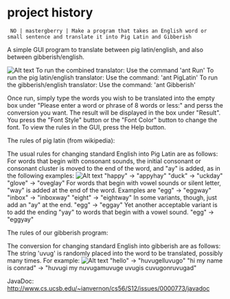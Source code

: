 project history
===============
```
 NO | mastergberry | Make a program that takes an English word or small sentence and translate it into Pig Latin and Gibberish 
```

A simple GUI program to translate between pig latin/english, and also between gibberish/english. 

![Alt text](https://raw.githubusercontent.com/isaacstaugaard/cs56-misc-translate-to-secret-languages/master/ScreenshotsForReadme/anttargets.png?raw=true)
To run the combined translator: Use the command 'ant Run'
To run the pig latin/english translator: Use the command: 'ant PigLatin'
To run the gibberish/english translator: Use the command: 'ant Gibberish'

Once run, simply type the words you wish to be translated into the empty box under "Please enter a word or phrase of 8 words or less:" and perss the conversion you want. The result will be displayed in the box under "Result". 
You press the "Font Style" button or the "Font Color" button to change the font. 
To view the rules in the GUI, press the Help button.


The rules of pig latin (from wikipedia):

The usual rules for changing standard English into Pig Latin are as follows:
For words that begin with consonant sounds, the initial consonant or consonant cluster is moved to the end of the word, and "ay" is added, as in the following examples:
![Alt text](https://raw.githubusercontent.com/isaacstaugaard/cs56-misc-translate-to-secret-languages/master/ScreenshotsForReadme/piglatinex.png?raw=true)
    "happy" → "appyhay"
    "duck" → "uckday"
    "glove" → "oveglay"
For words that begin with vowel sounds or silent letter, "way" is added at the end of the word. Examples are
    "egg" → "eggway"
    "inbox" → "inboxway"
    "eight" → "eightway"
In some variants, though, just add an "ay" at the end.
   "egg" → "eggay"
Yet another acceptable variant is to add the ending "yay" to words that begin with a vowel sound.
    "egg" → "eggyay"



The rules of our gibberish program:

 The conversion for changing standard English into gibberish are as follows: 
 The string 'uvug' is randomly placed into the word to be translated, possibly many times. 
 For example:
 ![Alt text](https://raw.githubusercontent.com/isaacstaugaard/cs56-misc-translate-to-secret-languages/master/ScreenshotsForReadme/gibberishex.png?raw=true)
    "hello" -> "huvugelluvugo"
    "hi my name is conrad" -> "huvugi my nuvugamuvuge uvugis cuvugonruvugad"
 
 JavaDoc: http://www.cs.ucsb.edu/~ianvernon/cs56/S12/issues/0000773/javadoc
